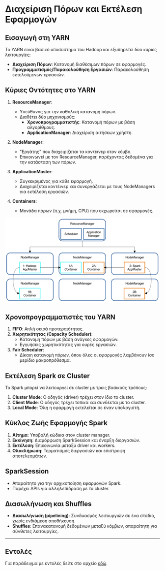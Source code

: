 # Διαχείριση Πόρων και Εκτέλεση Εφαρμογών

## Εισαγωγή στη YARN
Το YARN είναι βασικό υποσύστημα του Hadoop και εξυπηρετεί δύο κύριες λειτουργίες:
- **Διαχείριση Πόρων**: Κατανομή διαθέσιμων πόρων σε εφαρμογές.
- **Προγραμματισμός/Παρακολούθηση Εργασιών**: Παρακολούθηση εκτελούμενων εργασιών.

## Κύριες Οντότητες στο YARN
1. **ResourceManager**:
   - Υπεύθυνος για την καθολική κατανομή πόρων.
   - Διαθέτει δύο μηχανισμούς: 
     - **Χρονοπρογραμματιστής**: Κατανομή πόρων με βάση αλγορίθμους.
     - **ApplicationManager**: Διαχείριση αιτήσεων χρήστη.

2. **NodeManager**:
   - "Εργάτης" που διαχειρίζεται τα κοντέινερ στον κόμβο.
   - Επικοινωνεί με τον ResourceManager, παρέχοντας δεδομένα για την κατάσταση των πόρων.

3. **ApplicationMaster**:
   - Συγκεκριμένος για κάθε εφαρμογή.
   - Διαχειρίζεται κοντέινερ και συνεργάζεται με τους NodeManagers για εκτέλεση εργασιών.

4. **Containers**:
   - Μονάδα πόρων (π.χ. μνήμη, CPU) που εκχωρείται σε εφαρμογές.

![Κύριες Οντότητες στο YARN](ontotites.png)


## Χρονοπρογραμματιστές του YARN
1. **FIFO**: Απλή σειρά προτεραιότητας.
2. **Χωρητικότητας (Capacity Scheduler)**:
   - Κατανομή πόρων με βάση ανάγκες εφαρμογών.
   - Εγγυήσεις χωρητικότητας για ουρές εργασιών.
3. **Fair Scheduler**:
   - Δίκαιη κατανομή πόρων, όπου όλες οι εφαρμογές λαμβάνουν ίσο μερίδιο μακροπρόθεσμα.

## Εκτέλεση Spark σε Cluster
Το Spark μπορεί να λειτουργεί σε cluster με τρεις βασικούς τρόπους:
1. **Cluster Mode**: Ο οδηγός (driver) τρέχει στον ίδιο το cluster.
2. **Client Mode**: Ο οδηγός τρέχει τοπικά και συνδέεται με το cluster.
3. **Local Mode**: Όλη η εφαρμογή εκτελείται σε έναν υπολογιστή.

## Κύκλος Ζωής Εφαρμογής Spark
1. **Αίτημα**: Υποβολή κώδικα στον cluster manager.
2. **Εκκίνηση**: Διαμόρφωση SparkSession και έναρξη διεργασιών.
3. **Εκτέλεση**: Επικοινωνία μεταξύ driver και workers.
4. **Ολοκλήρωση**: Τερματισμός διεργασιών και επιστροφή αποτελεσμάτων.

## SparkSession
- Απαραίτητο για την αρχικοποίηση εφαρμογών Spark.
- Παρέχει APIs για αλληλεπίδραση με το cluster.

## Διασωλήνωση και Shuffles
- **Διασωλήνωση (pipelining)**: Συνδυασμός λειτουργιών σε ένα στάδιο, χωρίς ενδιάμεση αποθήκευση.
- **Shuffles**: Επανακατανομή δεδομένων μεταξύ κόμβων, απαραίτητη για σύνθετες λειτουργίες.

---

## Εντολές

Για παράδειγμα με εντολές δείτε στο αρχείο [εδώ](Commands.md).
